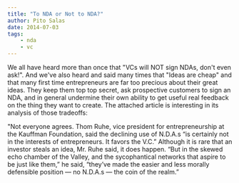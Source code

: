 ```yaml
---
title: "To NDA or Not to NDA?"
author: Pito Salas
date: 2014-07-03
tags:
    - nda
    - vc
---
```




We all have heard more than once that "VCs will NOT sign NDAs, don't even
ask!". And we've also heard and said many times that "Ideas are cheap" and
that many first time entrepreneurs are far too precious about their great
ideas. They keep them top top secret, ask prospective customers to sign an
NDA, and in general undermine their own ability to get useful real feedback on
the thing they want to create. The attached article is interesting in its
analysis of those tradeoffs:

"Not everyone agrees. Thom Ruhe, vice president for entrepreneurship at the
Kauffman Foundation, said the declining use of N.D.A.s “is certainly not in
the interests of entrepreneurs. It favors the V.C.” Although it is rare that
an investor steals an idea, Mr. Ruhe said, it does happen. “But in the skewed
echo chamber of the Valley, and the sycophantical networks that aspire to be
just like them,” he said, “they’ve made the easier and less morally defensible
position — no N.D.A.s — the coin of the realm.”


